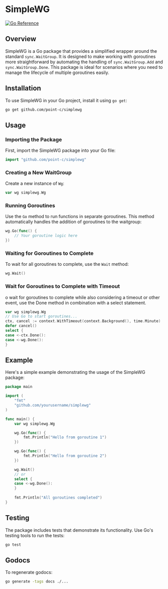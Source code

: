 # SimpleWG

[![Go Reference](https://img.shields.io/badge/godoc-reference-%23007d9c.svg)](https://point-c.github.io/simplewg)

## Overview
SimpleWG is a Go package that provides a simplified wrapper around the standard `sync.WaitGroup`. It is designed to make working with goroutines more straightforward by automating the handling of `sync.WaitGroup.Add` and `sync.WaitGroup.Done`. This package is ideal for scenarios where you need to manage the lifecycle of multiple goroutines easily.

## Installation

To use SimpleWG in your Go project, install it using `go get`:

```bash
go get github.com/point-c/simplewg
```

## Usage

### Importing the Package

First, import the SimpleWG package into your Go file:

```go
import "github.com/point-c/simplewg"
```

### Creating a New WaitGroup

Create a new instance of `Wg`:

```go
var wg simplewg.Wg
```

### Running Goroutines

Use the `Go` method to run functions in separate goroutines. This method automatically handles the addition of goroutines to the waitgroup:

```go
wg.Go(func() {
    // Your goroutine logic here
})
```

### Waiting for Goroutines to Complete

To wait for all goroutines to complete, use the `Wait` method:

```go
wg.Wait()
```

### Wait for Goroutines to Complete with Timeout

o wait for goroutines to complete while also considering a timeout or other event, use the Done method in combination with a select statement.

```go
var wg simplewg.Wg
// Use Go to start goroutines...
ctx, cancel := context.WithTimeout(context.Background(), time.Minute)
defer cancel()
select {
case <-ctx.Done():
case <-wg.Done():
}
```

## Example

Here's a simple example demonstrating the usage of the SimpleWG package:

```go
package main

import (
    "fmt"
    "github.com/yourusername/simplewg"
)

func main() {
    var wg simplewg.Wg

    wg.Go(func() {
        fmt.Println("Hello from goroutine 1")
    })

    wg.Go(func() {
        fmt.Println("Hello from goroutine 2")
    })

    wg.Wait()
    // or
    select {
    case <-wg.Done():
    }
	
    fmt.Println("All goroutines completed")
}
```

## Testing

The package includes tests that demonstrate its functionality. Use Go's testing tools to run the tests:

```bash
go test
```

## Godocs

To regenerate godocs:

```bash
go generate -tags docs ./...
```